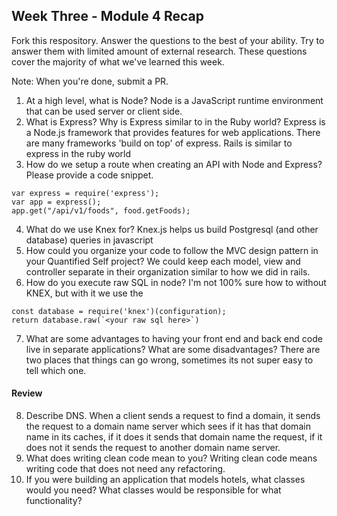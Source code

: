## Week Three - Module 4 Recap

Fork this respository. Answer the questions to the best of your ability. Try to answer them with limited amount of external research. These questions cover the majority of what we've learned this week. 

Note: When you're done, submit a PR. 

1. At a high level, what is Node?
Node is a JavaScript runtime environment that can be used server or client side. 
2. What is Express? Why is Express similar to in the Ruby world?
Express is a Node.js framework that provides features for web applications. There are many frameworks 'build on top' of express. Rails is similar to express in the ruby world
3. How do we setup a route when creating an API with Node and Express? Please provide a code snippet.
```
var express = require('express');
var app = express();
app.get("/api/v1/foods", food.getFoods);
```
4. What do we use Knex for?
Knex.js helps us build Postgresql (and other database) queries in javascript
5. How could you organize your code to follow the MVC design pattern in your Quantified Self project?
We could keep each model, view and controller separate in their organization similar to how we did in rails.
6. How do you execute raw SQL in node?
I'm not 100% sure how to without KNEX, but with it we use the
```
const database = require('knex')(configuration);  
return database.raw(`<your raw sql here>`)
```
7. What are some advantages to having your front end and back end code live in separate applications? What are some disadvantages?
There are two places that things can go wrong, sometimes its not super easy to tell which one.

#### Review  

8. Describe DNS.
When a client sends a request to find a domain, it sends the request to a domain name server which sees if it has that domain name in its caches, if it does it sends that domain name the request, if it does not it sends the request to another domain name server.
9. What does writing clean code mean to you?
Writing clean code means writing code that does not need any refactoring.
10. If you were building an application that models hotels, what classes would you need? What classes would be responsible for what functionality?

